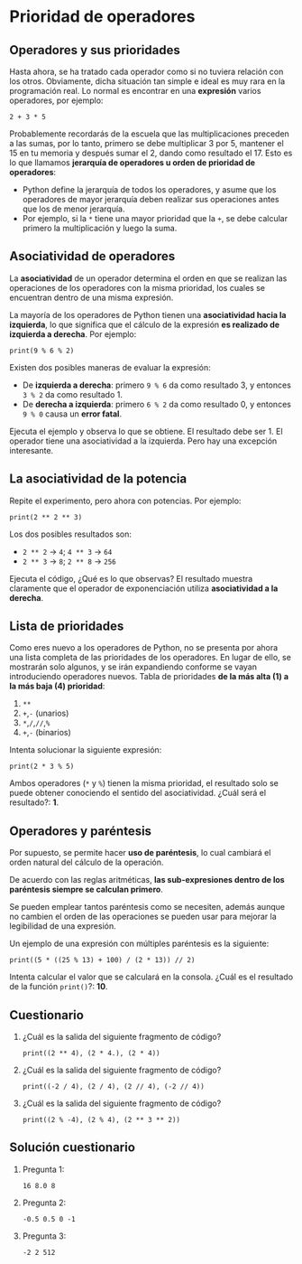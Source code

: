 # Prioridad de operadores

## Operadores y sus prioridades

Hasta ahora, se ha tratado cada operador como si no tuviera relación con los otros. Obviamente, dicha situación tan simple e ideal es muy rara en la programación real. Lo normal es encontrar en una **expresión** varios operadores, por ejemplo:

```
2 + 3 * 5
```

Probablemente recordarás de la escuela que las multiplicaciones preceden a las sumas, por lo tanto,  primero se debe multiplicar 3 por 5, mantener el 15 en tu memoria y después sumar el 2, dando como resultado el 17. Esto es lo que llamamos **jerarquía de operadores u orden de prioridad de operadores**:

* Python define la jerarquía de todos los operadores, y asume que los operadores de mayor jerarquía deben realizar sus operaciones antes que los de menor jerarquía.
* Por ejemplo, si la `*` tiene una mayor prioridad que la `+`, se debe calcular primero la multiplicación y luego la suma.

## Asociatividad de operadores

La **asociatividad** de un operador determina el orden en que se realizan las operaciones de los operadores con la misma prioridad, los cuales se encuentran dentro de una misma expresión.

La mayoría de los operadores de Python tienen una **asociatividad hacia la izquierda**, lo que significa que el cálculo de la expresión **es realizado de izquierda a derecha**. Por ejemplo:

```
print(9 % 6 % 2)
```

Existen dos posibles maneras de evaluar la expresión:

* De **izquierda a derecha**: primero `9 % 6` da como resultado 3, y entonces `3 % 2` da como resultado 1.
* De **derecha a izquierda**: primero `6 % 2` da como resultado 0, y entonces `9 % 0` causa un **error fatal**.

Ejecuta el ejemplo y observa lo que se obtiene. El resultado debe ser 1. El operador tiene una asociatividad a la izquierda. Pero hay una excepción interesante.

## La asociatividad de la potencia

Repite el experimento, pero ahora con potencias. Por ejemplo:

```
print(2 ** 2 ** 3)
```

Los dos posibles resultados son:

* `2 ** 2` → `4`; `4 ** 3` → `64`
* `2 ** 3` → `8`; `2 ** 8` → `256`


Ejecuta el código, ¿Qué es lo que observas? El resultado muestra claramente que el operador de exponenciación utiliza **asociatividad a la derecha**.

## Lista de prioridades

Como eres nuevo a los operadores de Python, no se presenta por ahora una lista completa de las prioridades de los operadores. En lugar de ello, se mostrarán solo algunos, y se irán expandiendo conforme se vayan introduciendo operadores nuevos. Tabla de prioridades **de la más alta (1) a la más baja (4) prioridad**:

1. `**`
2. `+`,`-` (unarios)
3. `*`,`/`,`//`,`%`
4. `+`,`-` (binarios)


Intenta solucionar la siguiente expresión:

```
print(2 * 3 % 5)
```

Ambos operadores (`*` y `%`) tienen la misma prioridad, el resultado solo se puede obtener conociendo el sentido del asociatividad. ¿Cuál será el resultado?: **1**.

## Operadores y paréntesis

Por supuesto, se permite hacer **uso de paréntesis**, lo cual cambiará el orden natural del cálculo de la operación.

De acuerdo con las reglas aritméticas, **las sub-expresiones dentro de los paréntesis siempre se calculan primero**.

Se pueden emplear tantos paréntesis como se necesiten, además aunque no cambien el orden de las operaciones se pueden usar para mejorar la legibilidad de una expresión.

Un ejemplo de una expresión con múltiples paréntesis es la siguiente:

```
print((5 * ((25 % 13) + 100) / (2 * 13)) // 2)
```

Intenta calcular el valor que se calculará en la consola. ¿Cuál es el resultado de la función `print()`?: **10**.

## Cuestionario

1. ¿Cuál es la salida del siguiente fragmento de código? 

    ```
    print((2 ** 4), (2 * 4.), (2 * 4))
    ```

2. ¿Cuál es la salida del siguiente fragmento de código?

    ```
    print((-2 / 4), (2 / 4), (2 // 4), (-2 // 4))
    ```

3. ¿Cuál es la salida del siguiente fragmento de código?

    ```
    print((2 % -4), (2 % 4), (2 ** 3 ** 2))
    ```

## Solución cuestionario

1. Pregunta 1:

    ```
    16 8.0 8
    ```
2. Pregunta 2:

    ```
    -0.5 0.5 0 -1
    ```
3. Pregunta 3:

    ```
    -2 2 512
    ```
